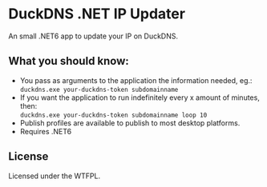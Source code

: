# DuckDNS .NET IP Updater

An small .NET6 app to update your IP on DuckDNS.


## What you should know:

- You pass as arguments to the application the information needed, eg.: `duckdns.exe your-duckdns-token subdomainname`
- If you want the application to run indefinitely every x amount of minutes, then:  
`duckdns.exe your-duckdns-token subdomainname loop 10`
- Publish profiles are available to publish to most desktop platforms.
- Requires .NET6


## License

Licensed under the WTFPL.

